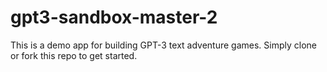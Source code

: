 # gpt3-sandbox-master-2
 This is a demo app for building GPT-3 text adventure games. Simply clone or fork this repo to get started. 
